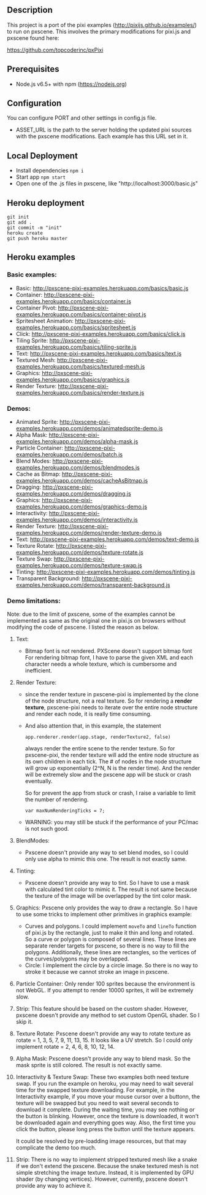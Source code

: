## Description

This project is a port of the pixi examples (http://pixijs.github.io/examples/) to run on pxscene.  This involves the primary modifications for pixi.js and pxscene found here:

https://github.com/topcoderinc/pxPixi

## Prerequisites
- Node.js v6.5+ with npm (https://nodejs.org)

## Configuration
You can configure PORT and other settings in config.js file.

* ASSET_URL is the path to the server holding the updated pixi sources with the pxscene modifications.  Each example has this URL set in it.

## Local Deployment
- Install dependencies `npm i`
- Start app `npm start`
- Open one of the .js files in pxscene, like "http://localhost:3000/basic.js"

## Heroku deployment
```
git init
git add .
git commit -m "init"
heroku create
git push heroku master
```

## Heroku examples

### Basic examples:

- Basic: http://pxscene-pixi-examples.herokuapp.com/basics/basic.js
- Container: http://pxscene-pixi-examples.herokuapp.com/basics/container.js
- Container Pivot: http://pxscene-pixi-examples.herokuapp.com/basics/container-pivot.js
- Spritesheet Animation: http://pxscene-pixi-examples.herokuapp.com/basics/spritesheet.js
- Click: http://pxscene-pixi-examples.herokuapp.com/basics/click.js
- Tiling Sprite: http://pxscene-pixi-examples.herokuapp.com/basics/tiling-sprite.js
- Text: http://pxscene-pixi-examples.herokuapp.com/basics/text.js
- Textured Mesh: http://pxscene-pixi-examples.herokuapp.com/basics/textured-mesh.js
- Graphics: http://pxscene-pixi-examples.herokuapp.com/basics/graphics.js
- Render Texture: http://pxscene-pixi-examples.herokuapp.com/basics/render-texture.js

### Demos:

- Animated Sprite: http://pxscene-pixi-examples.herokuapp.com/demos/animatedsprite-demo.js
- Alpha Mask:  http://pxscene-pixi-examples.herokuapp.com/demos/alpha-mask.js
- Particle Container:  http://pxscene-pixi-examples.herokuapp.com/demos/batch.js
- Blend Modes:  http://pxscene-pixi-examples.herokuapp.com/demos/blendmodes.js
- Cache as Bitmap: http://pxscene-pixi-examples.herokuapp.com/demos/cacheAsBitmap.js
- Dragging: http://pxscene-pixi-examples.herokuapp.com/demos/dragging.js
- Graphics: http://pxscene-pixi-examples.herokuapp.com/demos/graphics-demo.js
- Interactivity: http://pxscene-pixi-examples.herokuapp.com/demos/interactivity.js
- Render Texture: http://pxscene-pixi-examples.herokuapp.com/demos/render-texture-demo.js
- Text: http://pxscene-pixi-examples.herokuapp.com/demos/text-demo.js
- Texture Rotate: http://pxscene-pixi-examples.herokuapp.com/demos/texture-rotate.js
- Texture Swap: http://pxscene-pixi-examples.herokuapp.com/demos/texture-swap.js
- Tinting: http://pxscene-pixi-examples.herokuapp.com/demos/tinting.js
- Transparent Background: http://pxscene-pixi-examples.herokuapp.com/demos/transparent-background.js

### Demo limitations:

Note: due to the limit of pxscene, some of the examples cannot be implemented as same as the original one in pixi.js on browsers without modifying the code of pxscene. I listed the reason as below.

1. Text:
    - Bitmap font is not rendered. PXScene doesn't support bitmap font For rendering bitmap font, I have to parse the given XML and each character needs a whole texture, which is cumbersome and inefficient.
1. Render Texture:
    - since the render texture in pxscene-pixi is implemented by the clone of the node structure, not
      a real texture. So for rendering a **render texture**, pxscene-pixi needs to iterate over the entire node structure and render each node, it is really time consuming.

    - And also attention that, in this example, the statement
       ```
       app.renderer.render(app.stage, renderTexture2, false)
       ```
      always render the entire scene to the render texture. So for pxscene-pixi, the render texture will add the entire node structure as its own children in each tick. The # of nodes in the node structure will grow up exponentially (2^N, N is the render time). And the render will be extremely slow and the pxscene app will be stuck or crash eventually.

      So for prevent the app from stuck or crash, I raise a variable to limit the number of rendering.
      ```
      var maxNumRenderingTicks = 7;
      ```

    - WARNING: you may still be stuck if the performance of your PC/mac is not such good.

1. BlendModes:
    - Pxscene doesn't provide any way to set blend modes, so I could only use alpha to mimic this one. The result is not exactly same.

1. Tinting:
    - Pxscene doesn't provide any way to tint. So I have to use a mask with calculated tint color to mimic it. The result is not same because the texture of the image will be overlapped by the tint color mask.

1. Graphics:
    Pxscene only provides the way to draw a rectangle. So I have to use some tricks to implement other primitives in graphics example:
    - Curves and polygons. I could implement `moveTo` and `lineTo` function of pixi.js by the rectangle, just to make it thin and long and rotated. So a curve or polygon is composed of several lines. These lines are separate render targets for pxscene, so there is no way to fill the polygons. Additionally, these lines are rectangles, so the vertices of the curves/polygons may be overlapped.
    - Circle: I implement the circle by a circle image. So there is no way to stroke it because we cannot stroke an image in pxscene.

1. Particle Container:
    Only render 100 sprites because the environment is not WebGL. If you attempt to render 10000 sprites, it will be extremely slow.

1. Strip:
    This feature should be based on the custom shader. However, pxscene doesn't provide any method to set custom OpenGL shader. So I skip it.

1. Texture Rotate:
    Pxscene doesn't provide any way to rotate texture as rotate = 1, 3, 5, 7, 9, 11, 13, 15. It looks like a UV stretch. So I could only implement rotate = 2, 4, 6, 8, 10, 12, 14.

1. Alpha Mask:
    Pxscene doesn't provide any way to blend mask. So the mask sprite is still colored. The result is not exactly same.

1. Interactivity & Texture Swap:
    These two examples both need texture swap. If you run the example on heroku, you may need to wait several time for the swapped texture downloading. For example, in the Interactivity example, if you move your mouse cursor over a buttonn, the texture will be swapped but you need to wait several seconds to download it complete. During the waiting time, you may see nothing or the button is blinking. However, once the texture is downloaded, it won't be downloaded again and everything goes way. Also, the first time you click the button, please long press the button until the texture appears.

    It could be resolved by pre-loadding image resources, but that may complicate the demo too much.

1. Strip:
    There is no way to implement stripped textured mesh like a snake if we don't extend the pxscene. Because the snake textured mesh is not simple stretching the image texture. Instead, it is implemented by GPU shader (by changing vertices). However, currently, pxscene doesn't provide any way to achieve it.
